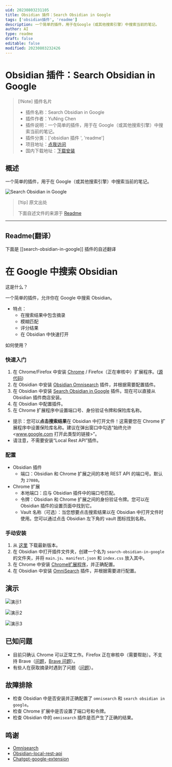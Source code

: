 ```yaml
---
uid: 20230803231105
title: Obsidian 插件：Search Obsidian in Google
tags: ['obsidian插件', 'readme']
description: 一个简单的插件，用于在Google（或其他搜索引擎）中搜索当前的笔记。
author: AI
type: readme
draft: false
editable: false
modified: 20230803232426
---
```


# Obsidian 插件：Search Obsidian in Google

> [!Note] 插件名片
> - 插件名称：Search Obsidian in Google
> - 插件作者：YuNing Chen
> - 插件说明：一个简单的插件，用于在 Google（或其他搜索引擎）中搜索当前的笔记。
> - 插件分类：['obsidian 插件 ', 'readme']
> - 项目地址：[点我访问](https://github.com/qazxcdswe123/search-obsidian-in-google)
> - 国内下载地址：[下载安装](https://pkmer.cn/products/plugin/pluginMarket/?search-obsidian-in-google)

## 概述

一个简单的插件，用于在 Google（或其他搜索引擎）中搜索当前的笔记。

![Search Obsidian in Google](https://cdn.pkmer.cn/covers/search-obsidian-in-google.jpeg!pkmer)

> [!tip] 原文出处
>
>下面自述文件的来源于 [Readme](https://ghproxy.net/https://raw.githubusercontent.com/qazxcdswe123/search-obsidian-in-google/main/README.md)
>

---

## Readme(翻译）

下面是 [[search-obsidian-in-google]] 插件的自述翻译

# 在 Google 中搜索 Obsidian

这是什么？

一个简单的插件，允许你在 Google 中搜索 Obsidian。

- 特点：
  - 在搜索结果中包含摘录
  - 模糊匹配
  - 评分结果
  - 在 Obsidian 中快速打开

如何使用？

### 快速入门

1. 在 Chrome/Firefox 中安装 [Chrome](https://chrome.google.com/webstore/detail/search-obsidian-in-google/dkefnggaipjamcbnjdlapgilhlaikbme) / Firefox（正在审核中）扩展程序。([源代码](https://github.com/qazxcdswe123/search-obsidian-browser-extension))
2. 在 Obsidian 中安装 [Obsidian Omnisearch](https://github.com/scambier/obsidian-omnisearch) 插件，并根据需要配置插件。
3. 在 Obsidian 中安装 [Search Obsidian in Google](https://github.com/qazxcdswe123/search-obsidian-in-google) 插件。现在可以直接从 Obsidian 插件商店安装。
4. 在 Obsidian 中配置插件。
5. 在 Chrome 扩展程序中设置端口号、身份验证令牌和保险库名称。

- 提示：您可以**点击搜索结果**在 Obsidian 中打开文件！这需要您在 Chrome 扩展程序中设置保险库名称。建议在弹出窗口中勾选“始终允许<www.google.com 打开此类型的链接>”。
- 请注意，不需要安装“Local Rest API”插件。

### 配置

- Obsidian 插件
  - 端口：Obsidian 和 Chrome 扩展之间的本地 REST API 的端口号。默认为 `27080`。
- Chrome 扩展
  - 本地端口：应与 Obsidian 插件中的端口号匹配。
  - 令牌：Obsidian 和 Chrome 扩展之间的身份验证令牌。您可以在 Obsidian 插件的设置页面中找到它。
  - Vault 名称（可选）：当您想要点击搜索结果以在 Obsidian 中打开文件时使用。您可以通过点击 Obsidian 左下角的 vault 图标找到名称。

### 手动安装

1. 从 [这里](https://github.com/qazxcdswe123/search-obsidian-in-google/releases/tag/1.0.0) 下载最新版本。
2. 在 Obsidian 中打开插件文件夹，创建一个名为 `search-obsidian-in-google` 的文件夹，并将 `main.js`、`manifest.json` 和 `index.css` 放入其中。
3. 在 Chrome 中安装 [Chrome扩展程序](https://chrome.google.com/webstore/detail/search-obsidian-in-google/dkefnggaipjamcbnjdlapgilhlaikbme)，并正确配置。
4. 在 Obsidian 中安装 [OmniSearch](https://github.com/scambier/obsidian-omnisearch) 插件，并根据需要进行配置。

## 演示

![演示1](assets/img/demo1.jpg)

![演示2](assets/img/demo2.jpg)

![演示3](https://github.com/qazxcdswe123/search-obsidian-in-google/assets/29861494/97011979-7840-455c-8c92-0272d46ffe96)

## 已知问题

- 目前只确认 Chrome 可以正常工作。Firefox 正在审核中（需要帮助）。不支持 Brave（[问题](https://github.com/qazxcdswe123/search-obsidian-in-google/issues/2)，[Brave 问题](https://github.com/brave/brave-browser/issues/27346)）。
- 有些人在获取摘录时遇到了问题（[问题](https://github.com/qazxcdswe123/search-obsidian-in-google/issues/1)）。

## 故障排除

- 检查 Obsidian 中是否安装并正确配置了 `omnisearch` 和 `search obsidian in google`。
- 检查 Chrome 扩展中是否设置了端口号和令牌。
- 检查 Obsidian 中的 `omnisearch` 插件是否产生了正确的结果。

## 鸣谢

- [Omnisearch](https://github.com/scambier/obsidian-omnisearch)
- [Obsidian-local-rest-api](https://github.com/coddingtonbear/obsidian-local-rest-api/)
- [Chatgpt-google-extension](https://github.com/wong2/chatgpt-google-extension)



